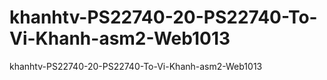 # khanhtv-PS22740-20-PS22740-To-Vi-Khanh-asm2-Web1013
khanhtv-PS22740-20-PS22740-To-Vi-Khanh-asm2-Web1013

